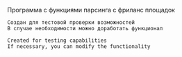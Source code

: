 
Программа с функциями парсинга с фриланс площадок

    Создан для тестовой проверки возможностей
    В случае необходимости можно доработать функционал
    
    Created for testing capabilities
    If necessary, you can modify the functionality
